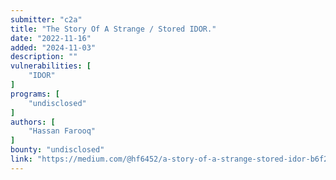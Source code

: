 ```yaml
---
submitter: "c2a"
title: "The Story Of A Strange / Stored IDOR."
date: "2022-11-16"
added: "2024-11-03"
description: ""
vulnerabilities: [
    "IDOR"
]
programs: [
    "undisclosed"
]
authors: [
    "Hassan Farooq"
]
bounty: "undisclosed"
link: "https://medium.com/@hf6452/a-story-of-a-strange-stored-idor-b6f2769bb6cb"
---
```




